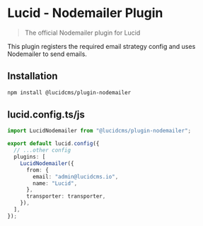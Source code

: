 # Lucid - Nodemailer Plugin

> The official Nodemailer plugin for Lucid

This plugin registers the required email strategy config and uses Nodemailer to send emails.

## Installation

```bash
npm install @lucidcms/plugin-nodemailer
```

## lucid.config.ts/js

```typescript
import LucidNodemailer from "@lucidcms/plugin-nodemailer";

export default lucid.config({
  // ...other config
  plugins: [
    LucidNodemailer({
      from: {
        email: "admin@lucidcms.io",
        name: "Lucid",
      },
      transporter: transporter,
    }),
  ],
});
```
